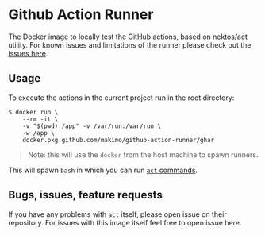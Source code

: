 # Github Action Runner

The Docker image to locally test the GitHub actions, based on
[nektos/act](https://github.com/nektos/act) utility. For known issues
and limitations of the runner please check out the
[issues here](https://github.com/nektos/act/issues).

## Usage

To execute the actions in the current project run in the root
directory:

```
$ docker run \
    --rm -it \
    -v "$(pwd):/app" -v /var/run:/var/run \
    -w /app \
    docker.pkg.github.com/makimo/github-action-runner/ghar
```

> Note: this will use the `docker` from the host machine to spawn
> runners.

This will spawn `bash` in which you can run
[`act` commands](https://github.com/nektos/act#commands).

## Bugs, issues, feature requests

If you have any problems with `act` itself, please open issue on their
repository. For issues with this image itself feel free to open issue
here.
